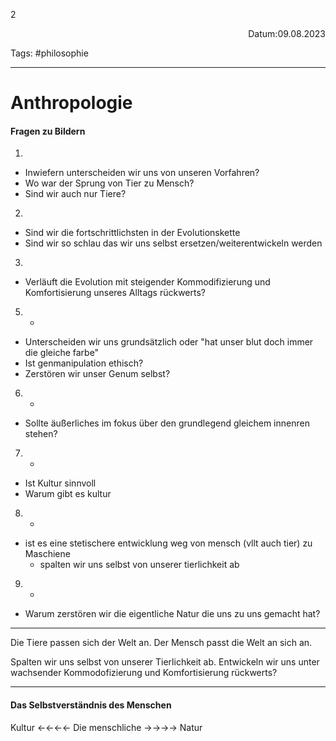 2 <p align="right">Datum:09.08.2023</p>

Tags: #philosophie

---

# Anthropologie

#### Fragen zu Bildern
1. 
- Inwiefern unterscheiden wir uns von unseren Vorfahren?
- Wo war der Sprung von Tier zu Mensch?
- Sind wir auch nur Tiere?
2.
- Sind wir die fortschrittlichsten in der Evolutionskette
- Sind wir so schlau das wir uns selbst ersetzen/weiterentwickeln werden
3.
- Verläuft die Evolution mit steigender Kommodifizierung und Komfortisierung unseres Alltags rückwerts?
5. -
- Unterscheiden wir uns grundsätzlich oder "hat unser blut doch immer die gleiche farbe"
- Ist genmanipulation ethisch?
- Zerstören wir unser Genum selbst?
6. -
- Sollte äußerliches im fokus über den grundlegend gleichem innenren stehen?
7. -
- Ist Kultur sinnvoll
- Warum gibt es kultur
8. -
- ist es eine stetischere entwicklung weg von mensch (vllt auch tier) zu Maschiene 
	- spalten wir uns selbst von unserer tierlichkeit ab
9. -
- Warum zerstören wir die eigentliche Natur die uns zu uns gemacht hat?

--- 

Die Tiere passen sich der Welt an.
Der Mensch passt die Welt an sich an.


Spalten wir uns selbst von unserer Tierlichkeit ab.
Entwickeln wir uns unter wachsender Kommodofizierung und Komfortisierung rückwerts?

--- 

#### Das Selbstverständnis des Menschen

Kultur ←←←← Die menschliche →→→→ Natur
